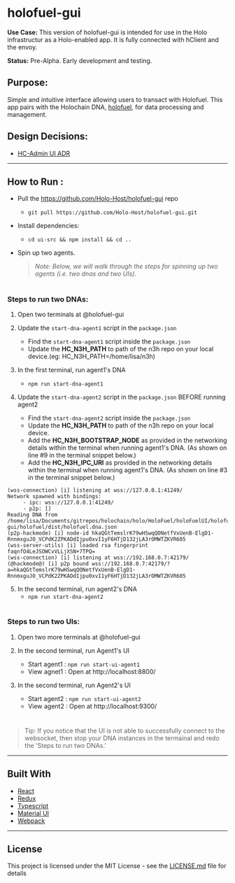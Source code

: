 # holofuel-gui

**Use Case:** This version of holofuel-gui is intended for use in the Holo infrastructur as a Holo-enabled app.  It is fully connected with hClient and the envoy.

**Status:** Pre-Alpha. Early development and testing.

## Purpose:
Simple and intuitive interface allowing users to transact with Holofuel.  This app pairs with the Holochain DNA, [holofuel](https://github.com/Holo-Host/holofuel), for data processing and management.

## Design Decisions:
* [HC-Admin UI ADR](https://hackmd.io/t7Y0H5eNQtycrsNyVRe3Ww?both)

---

## How to Run :
- Pull the https://github.com/Holo-Host/holofuel-gui repo
    - `git pull https://github.com/Holo-Host/holofuel-gui.git`
      
- Install dependencies:
    - `cd ui-src && npm install && cd ..`
  
- Spin up two agents. 
    > *Note: Below, we will walk through the steps for spinning up two agents (i.e. two dnas and two UIs).*

#

### Steps to run two DNAs:
  1. Open two terminals at @holofuel-gui

  2. Update the `start-dna-agent1` script in the `package.json`
      - Find the `start-dna-agent1` script inside the `package.json`
      - Update the **HC_N3H_PATH** to path of the n3h repo on your local device.(eg: HC_N3H_PATH=/home/lisa/n3h)

  3. In the first terminal, run agent1's DNA 
        - `npm run start-dna-agent1`

  4. Update the `start-dna-agent2` script in the `package.json` BEFORE running agent2
        - Find the `start-dna-agent2` script inside the `package.json`
        - Update the **HC_N3H_PATH** to path of the n3h repo on your local device.
        - Add the **HC_N3H_BOOTSTRAP_NODE** as provided in the networking details within the terminal when running agent1's DNA. (As shown on line #9 in the terminal snippet below.)
        - Add the **HC_N3H_IPC_URI** as provided in the networking details within the terminal when running agent1's DNA. (As shown on line #3 in the terminal snippet below.)
        
```terminal=
(wss-connection) [i] listening at wss://127.0.0.1:41249/
Network spawned with bindings:
	 - ipc: wss://127.0.0.1:41249/
	 - p2p: []
Reading DNA from /home/lisa/Documents/gitrepos/holochain/holo/HoloFuel/holoFuelUI/holofuel-gui/holofuel/dist/holofuel.dna.json
(p2p-hackmode) [i] node-id hkaQGtTemslrK79wHSwqQONetfVxUenB-ElgD1-RnnmxguJO_VCPdK2ZPKADdIjpu0xvI1yF6HTjD132jLA3rOMWTZKVR605
(wss-server-utils) [i] loaded rsa fingerprint faqnfO4LeJSOWCvVLLjXSN+7TPQ=
(wss-connection) [i] listening at wss://192.168.0.7:42179/
(@hackmode@) [i] p2p bound wss://192.168.0.7:42179/?a=hkaQGtTemslrK79wHSwqQONetfVxUenB-ElgD1-RnnmxguJO_VCPdK2ZPKADdIjpu0xvI1yF6HTjD132jLA3rOMWTZKVR605

```

  5. In the second terminal, run agent2's DNA
        - `npm run start-dna-agent2`

# 
### Steps to run two UIs:

  1. Open two more terminals at @holofuel-gui

  3. In the second terminal, run Agent1's UI
        - Start agent1 : `npm run start-ui-agent1`
        - View agnet1 : Open at http://localhost:8800/

  4. In the second terminal, run Agent2's UI
      - Start agent2 : `npm run start-ui-agent2`
      - View agent2 : Open at http://localhost:9300/ 

#
> Tip: If you notice that the UI is not able to successfully connect to the websocket, then stop your DNA instances in the termainal and redo the 'Steps to run two DNAs.'

---
## Built With
* [React](https://reactjs.org/)
* [Redux](https://redux.js.org/)
* [Typescript](https://www.typescriptlang.org/)
* [Material UI](https://material-ui.com/)
* [Webpack](https://webpack.js.org/)

---
## License
This project is licensed under the MIT License - see the [LICENSE.md](LICENSE.md) file for details
